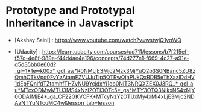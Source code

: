 # Prototype and Prototypal Inheritance in Javascript

- [Akshay Saini] : https://www.youtube.com/watch?v=wstwjQ1yqWQ

- [Udacity] : https://learn.udacity.com/courses/ud711/lessons/b7f215ef-f57c-4e8f-989e-f44d4ae4e196/concepts/74d277e1-f669-4c27-a91e-d5d35bb0e60d?_gl=1*1ewk00x*_gcl_aw*R0NMLjE3Mjc2Mzk3MjYuQ2p3S0NBanc5ZU8zQmhCTkVpd0FvYzAtamFZVUJuTlp5QTRwQjhPUkQxRDB5eThXazlDdHV1dEpFQnlfdTZtamhfTHZvNU9YcjdxYi1ob0NiT3NRQXZEX0J3RQ..*_gcl_au*MTcxODMwMTU3MS4xNzI2OTI3OTc5*_ga*MTY3OTQ3NjkxNS4xNjY0ODA1MjE4*_ga_CF22GKVCFK*MTcyNzYzOTUxMy4xMi4xLjE3Mjc2NDAzNTYuNTcuMC4w&lesson_tab=lesson
